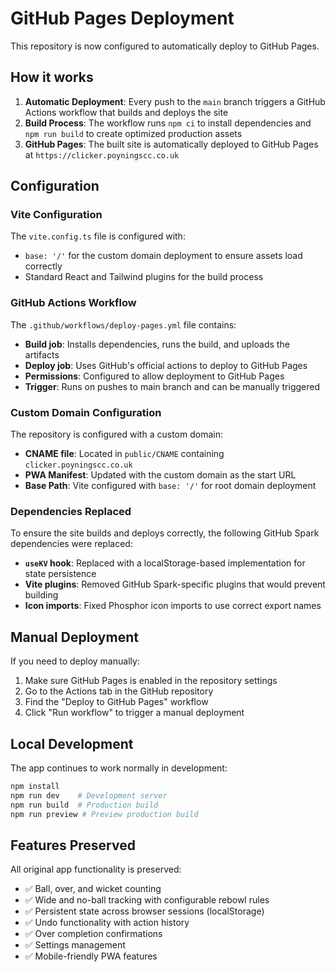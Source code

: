 # GitHub Pages Deployment

This repository is now configured to automatically deploy to GitHub Pages.

## How it works

1. **Automatic Deployment**: Every push to the `main` branch triggers a GitHub Actions workflow that builds and deploys the site
2. **Build Process**: The workflow runs `npm ci` to install dependencies and `npm run build` to create optimized production assets
3. **GitHub Pages**: The built site is automatically deployed to GitHub Pages at `https://clicker.poyningscc.co.uk`

## Configuration

### Vite Configuration
The `vite.config.ts` file is configured with:
- `base: '/'` for the custom domain deployment to ensure assets load correctly
- Standard React and Tailwind plugins for the build process

### GitHub Actions Workflow
The `.github/workflows/deploy-pages.yml` file contains:
- **Build job**: Installs dependencies, runs the build, and uploads the artifacts
- **Deploy job**: Uses GitHub's official actions to deploy to GitHub Pages
- **Permissions**: Configured to allow deployment to GitHub Pages
- **Trigger**: Runs on pushes to main branch and can be manually triggered

### Custom Domain Configuration
The repository is configured with a custom domain:
- **CNAME file**: Located in `public/CNAME` containing `clicker.poyningscc.co.uk`
- **PWA Manifest**: Updated with the custom domain as the start URL
- **Base Path**: Vite configured with `base: '/'` for root domain deployment

### Dependencies Replaced
To ensure the site builds and deploys correctly, the following GitHub Spark dependencies were replaced:
- **`useKV` hook**: Replaced with a localStorage-based implementation for state persistence
- **Vite plugins**: Removed GitHub Spark-specific plugins that would prevent building
- **Icon imports**: Fixed Phosphor icon imports to use correct export names

## Manual Deployment

If you need to deploy manually:

1. Make sure GitHub Pages is enabled in the repository settings
2. Go to the Actions tab in the GitHub repository
3. Find the "Deploy to GitHub Pages" workflow
4. Click "Run workflow" to trigger a manual deployment

## Local Development

The app continues to work normally in development:
```bash
npm install
npm run dev    # Development server
npm run build  # Production build
npm run preview # Preview production build
```

## Features Preserved

All original app functionality is preserved:
- ✅ Ball, over, and wicket counting
- ✅ Wide and no-ball tracking with configurable rebowl rules
- ✅ Persistent state across browser sessions (localStorage)
- ✅ Undo functionality with action history
- ✅ Over completion confirmations
- ✅ Settings management
- ✅ Mobile-friendly PWA features
